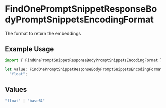 # FindOnePromptSnippetResponseBodyPromptSnippetsEncodingFormat

The format to return the embeddings

## Example Usage

```typescript
import { FindOnePromptSnippetResponseBodyPromptSnippetsEncodingFormat } from "@orq-ai/node/models/operations";

let value: FindOnePromptSnippetResponseBodyPromptSnippetsEncodingFormat =
  "float";
```

## Values

```typescript
"float" | "base64"
```